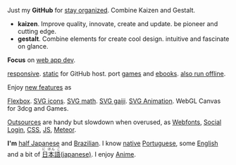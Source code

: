 Just my **GitHub** for
[stay organized](https://www.youtube.com/watch?v=s8yT8Eh_efE). Combine Kaizen and Gestalt. 
+ **kaizen**. Improve quality, innovate, create and update. be pioneer and cutting edge.
+ **gestalt**. Combine elements for create cool design. intuitive and fascinate on glance.



**Focus** on [web app dev](http://www.sitepoint.com/long-live-web-app/).

[responsive](https://www.youtube.com/watch?v=snQp757_Rr0). [static](http://www.staticapps.org/) for GitHub host. port [games](http://www.awwwards.com/current-state-and-the-future-of-html5-games.html) and  [ebooks](http://toc.oreilly.com/2012/09/html5-epub-3-and-ebooks-vs-web-apps.html). [also run offline](https://developer.mozilla.org/en-US/Apps/Build/Offline).


Enjoy [new features](http://caniuse.com/) as

[Flexbox](https://philipwalton.github.io/solved-by-flexbox/). [SVG icons](http://www.flaticon.com/most-downloaded/). [SVG math](https://www.mathjax.org/). [SVG gaiji](https://en.wiktionary.org/wiki/%E5%A4%96%E5%AD%97). [SVG Animation](http://snapsvg.io). WebGL Canvas for 3dcg and Games. 


[Outsources](http://cloudcannon.com/tips/2014/12/12/the-ultimate-list-of-services-for-static-websites.html) are handy but slowdown when overused, as [Webfonts](https://www.google.com/fonts), [Social Login](https://en.wikipedia.org/wiki/Social_login), [CSS](http://www.cssauthor.com/css-frameworks/), [JS](http://beebom.com/2015/04/best-javascript-frameworks-and-libraries), [Meteor](https://www.meteor.com/).

**I'm** [half Japanese](https://en.wikipedia.org/wiki/H%C4%81fu) and [Brazilian](https://en.wikipedia.org/wiki/Japanese_Brazilian).
I know [native](https://en.wikipedia.org/wiki/Native_language) [Portuguese](https://en.wikipedia.org/wiki/Portuguese_language),
some
[English](https://en.wikipedia.org/wiki/English_language)
and a bit of 
[<ruby>日本語<rt>に ほん ご</ruby>(japanese)](https://en.wikipedia.org/wiki/Japanese_language). I enjoy [Anime](https://en.wikipedia.org/wiki/Anime).




